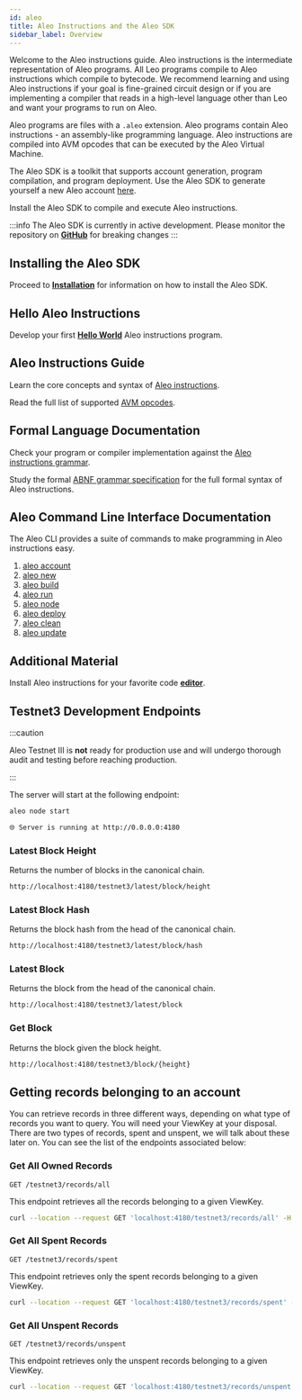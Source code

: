 ```yaml
---
id: aleo
title: Aleo Instructions and the Aleo SDK
sidebar_label: Overview
---
```

Welcome to the Aleo instructions guide. Aleo instructions is the intermediate representation of Aleo programs.
All Leo programs compile to Aleo instructions which compile to bytecode. 
We recommend learning and using Aleo instructions if your goal is fine-grained circuit design or 
if you are implementing a compiler that reads in a high-level language other than Leo and want your programs to run on Aleo.

Aleo programs are files with a `.aleo` extension.
Aleo programs contain Aleo instructions - an assembly-like programming language.
Aleo instructions are compiled into AVM opcodes that can be executed by the Aleo Virtual Machine.

The Aleo SDK is a toolkit that supports account generation, program compilation, and program deployment.
Use the Aleo SDK to generate yourself a new Aleo account [here](https://aleohq.github.io/aleo/).

Install the Aleo SDK to compile and execute Aleo instructions.

:::info
The Aleo SDK is currently in active development. Please monitor the repository on [**GitHub**](https://github.com/AleoHQ/aleo) for breaking changes
:::

## Installing the Aleo SDK

Proceed to [**Installation**](./aleo/01_installation.md) for information on how to install the Aleo SDK.

## Hello Aleo Instructions

Develop your first [**Hello World**](./aleo/02_hello.md) Aleo instructions program.

## Aleo Instructions Guide

Learn the core concepts and syntax of [Aleo instructions](./aleo/03_language.md).

Read the full list of supported [AVM opcodes](./aleo/04_opcodes.md).

## Formal Language Documentation

Check your program or compiler implementation against the [Aleo instructions grammar](./aleo/06_grammar.md).

Study the formal [ABNF grammar specification](./aleo/07_abnf.md) for the full formal syntax of Aleo instructions. 

## Aleo Command Line Interface Documentation

The Aleo CLI provides a suite of commands to make programming in Aleo instructions easy.

1. [aleo account](./aleo/05_commands.md#1-aleo-account)
2. [aleo new](./aleo/05_commands.md#2-aleo-new)
3. [aleo build](./aleo/05_commands.md#3-aleo-build)
4. [aleo run](./aleo/05_commands.md#4-aleo-run)
5. [aleo node](./aleo/05_commands.md#5-aleo-node)
6. [aleo deploy](./aleo/05_commands.md#6-aleo-deploy)
7. [aleo clean](./aleo/05_commands.md#7-aleo-clean)
8. [aleo update](./aleo/05_commands.md#8-aleo-update)


## Additional Material

Install Aleo instructions for your favorite code [**editor**](./aleo/08_tooling.md).

## Testnet3 Development Endpoints

:::caution

Aleo Testnet III is **not** ready for production use and will undergo thorough audit and testing before reaching production.

:::

The server will start at the following endpoint:
```bash
aleo node start

🌐 Server is running at http://0.0.0.0:4180
```

### Latest Block Height
Returns the number of blocks in the canonical chain.

```bash
http://localhost:4180/testnet3/latest/block/height
```

### Latest Block Hash
Returns the block hash from the head of the canonical chain.

```bash
http://localhost:4180/testnet3/latest/block/hash
```

### Latest Block
Returns the block from the head of the canonical chain.

```bash
http://localhost:4180/testnet3/latest/block
```

### Get Block
Returns the block given the block height.

```bash
http://localhost:4180/testnet3/block/{height}
```

## Getting records belonging to an account
You can retrieve records in three different ways, depending on what type of records you want to query. You will need your ViewKey at your disposal. There are two types of records, spent and unspent, we will talk about these later on. You can see the list of the endpoints associated below:

### Get All Owned Records
`GET /testnet3/records/all`

This endpoint retrieves all the records belonging to a given ViewKey.

```bash
curl --location --request GET 'localhost:4180/testnet3/records/all' -H 'Content-Type: application/json' -d '"AViewKey1iAf6a7fv6ELA4ECwAth1hDNUJJNNoWNThmREjpybqder"'
```

### Get All Spent Records
`GET /testnet3/records/spent`

This endpoint retrieves only the spent records belonging to a given ViewKey.

```bash
curl --location --request GET 'localhost:4180/testnet3/records/spent' -H 'Content-Type: application/json' -d '"AViewKey1iAf6a7fv6ELA4ECwAth1hDNUJJNNoWNThmREjpybqder"'
```

### Get All Unspent Records
`GET /testnet3/records/unspent`

This endpoint retrieves only the unspent records belonging to a given ViewKey.

```bash
curl --location --request GET 'localhost:4180/testnet3/records/unspent' -H 'Content-Type: application/json' -d '"AViewKey1iAf6a7fv6ELA4ECwAth1hDNUJJNNoWNThmREjpybqder"'
```